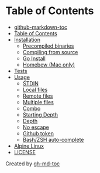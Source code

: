 
Table of Contents
=================

* [github\-markdown\-toc](#github-markdown-toc)
* [Table of Contents](#table-of-contents)
* [Installation](#installation)
  * [Precompiled binaries](#precompiled-binaries)
  * [Compiling from source](#compiling-from-source)
  * [Go Install](#go-install)
  * [Homebew (Mac only)](#homebew-mac-only)
* [Tests](#tests)
* [Usage](#usage)
  * [STDIN](#stdin)
  * [Local files](#local-files)
  * [Remote files](#remote-files)
  * [Multiple files](#multiple-files)
  * [Combo](#combo)
  * [Starting Depth](#starting-depth)
  * [Depth](#depth)
  * [No escape](#no-escape)
  * [Github token](#github-token)
  * [Bash/ZSH auto\-complete](#bashzsh-auto-complete)
* [Alpine Linux](#alpine-linux)
* [LICENSE](license)

Created by [gh-md-toc](https://github.com/ekalinin/github-markdown-toc.go)
